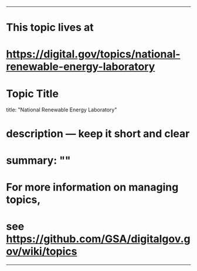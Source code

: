 
---
# This topic lives at
# https://digital.gov/topics/national-renewable-energy-laboratory

# Topic Title
title: "National Renewable Energy Laboratory"

# description — keep it short and clear
# summary: ""


# For more information on managing topics,
# see https://github.com/GSA/digitalgov.gov/wiki/topics
---